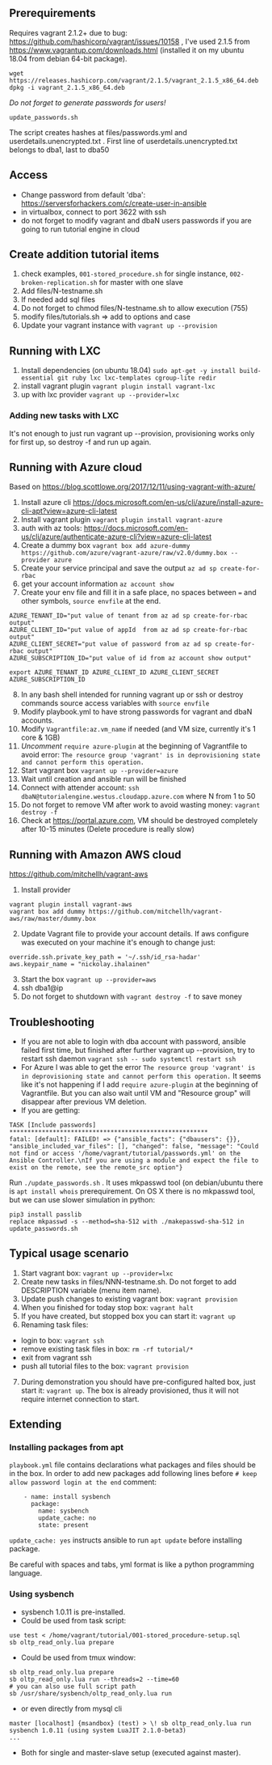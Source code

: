 ## Prerequirements
Requires vagrant 2.1.2+ due to bug: https://github.com/hashicorp/vagrant/issues/10158 , I've used 2.1.5 from https://www.vagrantup.com/downloads.html (installed it on my ubuntu 18.04 from debian 64-bit package).
```
wget https://releases.hashicorp.com/vagrant/2.1.5/vagrant_2.1.5_x86_64.deb
dpkg -i vagrant_2.1.5_x86_64.deb
```

*Do not forget to generate passwords for users!*
```
update_passwords.sh
```
The script creates hashes at files/passwords.yml and userdetails.unencrypted.txt . First line of userdetails.unencrypted.txt belongs to dba1, last to dba50

## Access
* Change password from default 'dba': https://serversforhackers.com/c/create-user-in-ansible
* in virtualbox, connect to port 3622 with ssh
* do not forget to modify vagrant and dbaN users passwords if you are going to run tutorial engine in cloud

## Create addition tutorial items
1. check examples, `001-stored_procedure.sh` for single instance, `002-broken-replication.sh` for master with one slave
2. Add files/N-testname.sh
3. If needed add sql files
4. Do not forget to chmod files/N-testname.sh to allow execution (755)
5. modify files/tutorials.sh => add to options and case
6. Update your vagrant instance with `vagrant up --provision`


## Running with LXC
1. Install dependencies (on ubuntu 18.04)
`sudo apt-get -y install build-essential git ruby lxc lxc-templates cgroup-lite redir`
2. install vagrant plugin
`vagrant plugin install vagrant-lxc`
3. up with lxc provider
`vagrant up --provider=lxc`

### Adding new tasks with LXC
It's not enough to just run vagrant up --provision, provisioning works only for first up, so destroy -f and run up again.

## Running with Azure cloud
Based on https://blog.scottlowe.org/2017/12/11/using-vagrant-with-azure/
1. Install azure cli https://docs.microsoft.com/en-us/cli/azure/install-azure-cli-apt?view=azure-cli-latest
2. Install vagrant plugin
`vagrant plugin install vagrant-azure`
3. auth with az tools: https://docs.microsoft.com/en-us/cli/azure/authenticate-azure-cli?view=azure-cli-latest
4. Create a dummy box
`vagrant box add azure-dummy https://github.com/azure/vagrant-azure/raw/v2.0/dummy.box --provider azure`
5. Create your service principal and save the output
`az ad sp create-for-rbac`
6. get your account information
`az account show`
7. Create your env file and fill it in a safe place, no spaces between `=` and other symbols, `source envfile` at the end.
```
AZURE_TENANT_ID="put value of tenant from az ad sp create-for-rbac output"
AZURE_CLIENT_ID="put value of appId  from az ad sp create-for-rbac output"
AZURE_CLIENT_SECRET="put value of password from az ad sp create-for-rbac output"
AZURE_SUBSCRIPTION_ID="put value of id from az account show output"

export AZURE_TENANT_ID AZURE_CLIENT_ID AZURE_CLIENT_SECRET AZURE_SUBSCRIPTION_ID
```
8. In any bash shell intended for running vagrant up or ssh or destroy commands source access variables with `source envfile`
9. Modify playbook.yml to have strong passwords for vagrant and dbaN accounts.
10. Modify `Vagrantfile:az.vm_name` if needed (and VM size, currently it's 1 core & 1GB)
11. *Uncomment* `require azure-plugin` at the beginning of Vagrantfile to avoid error:
`The resource group 'vagrant' is in deprovisioning state and cannot perform this operation.`
12. Start vagrant box
`vagrant up --provider=azure`
13. Wait until creation and ansible run will be finished
14. Connect with attender account: `ssh dbaN@tutorialengine.westus.cloudapp.azure.com` where N from 1 to 50
15. Do not forget to remove VM after work to avoid wasting money: `vagrant destroy -f`
16. Check at https://portal.azure.com, VM should be destroyed completely after 10-15 minutes (Delete procedure is really slow)

## Running with Amazon AWS cloud
https://github.com/mitchellh/vagrant-aws
1. Install provider
```
vagrant plugin install vagrant-aws
vagrant box add dummy https://github.com/mitchellh/vagrant-aws/raw/master/dummy.box
```
2. Update Vagrant file to provide your account details. If aws configure was executed on your machine it's enough to change just:
```
override.ssh.private_key_path = '~/.ssh/id_rsa-hadar'
aws.keypair_name = "nickolay.ihalainen"
```
3. Start the box `vagrant up --provider=aws`
4. ssh dba1@ip
5. Do not forget to shutdown with `vagrant destroy -f` to save money


## Troubleshooting
* If you are not able to login with dba account with password, ansible failed first time, but finished after further vagrant up --provision, try to restart ssh daemon
`vagrant ssh -- sudo systemctl restart ssh`
* For Azure I was able to get the error `The resource group 'vagrant' is in deprovisioning state and cannot perform this operation.`
It seems like it's not happening if I add `require azure-plugin` at the beginning of Vagrantfile. But you can also wait until VM and "Resource group" will disappear after previous VM deletion.
* If you are getting:
```
TASK [Include passwords] *******************************************************
fatal: [default]: FAILED! => {"ansible_facts": {"dbausers": {}}, "ansible_included_var_files": [], "changed": false, "message": "Could not find or access '/home/vagrant/tutorial/passwords.yml' on the Ansible Controller.\nIf you are using a module and expect the file to exist on the remote, see the remote_src option"}
```
Run `./update_passwords.sh` . It uses mkpasswd tool (on debian/ubuntu there is `apt install whois` prerequirement.
On OS X there is no mkpasswd tool, but we can use slower simulation in python:
```
pip3 install passlib
replace mkpasswd -s --method=sha-512 with ./makepasswd-sha-512 in update_passwords.sh
```

## Typical usage scenario
1. Start vagrant box: `vagrant up --provider=lxc`
2. Create new tasks in files/NNN-testname.sh. Do not forget to add DESCRIPTION variable (menu item name).
3. Update push changes to existing vagrant box: `vagrant provision`
4. When you finished for today stop box: `vagrant halt`
5. If you have created, but stopped box you can start it: `vagrant up`
6. Renaming task files:
  * login to box: `vagrant ssh`
  * remove existing task files in box: `rm -rf tutorial/*`
  * exit from vagrant ssh
  * push all tutorial files to the box: `vagrant provision`
7. During demonstration you should have pre-configured halted box, just start it: `vagrant up`. The box is already provisioned, thus it will not require internet connection to start.

## Extending
### Installing packages from apt
`playbook.yml` file contains declarations what packages and files should be in the box. In order to add new packages add following lines before `# keep allow password login at the end` comment:
```
    - name: install sysbench
      package:
        name: sysbench
        update_cache: no
        state: present
```
`update_cache: yes` instructs ansible to run `apt update` before installing package.

Be careful with spaces and tabs, yml format is like a python programming language.

### Using sysbench
* sysbench 1.0.11 is pre-installed.
* Could be used from task script:
```
use test < /home/vagrant/tutorial/001-stored_procedure-setup.sql
sb oltp_read_only.lua prepare
```
* Could be used from tmux window:
```
sb oltp_read_only.lua prepare
sb oltp_read_only.lua run --threads=2 --time=60
# you can also use full script path
sb /usr/share/sysbench/oltp_read_only.lua run
```
* or even directly from mysql cli
```
master [localhost] {msandbox} (test) > \! sb oltp_read_only.lua run
sysbench 1.0.11 (using system LuaJIT 2.1.0-beta3)
...
```
* Both for single and master-slave setup (executed against master).


